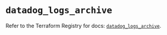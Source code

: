# `datadog_logs_archive`

Refer to the Terraform Registry for docs: [`datadog_logs_archive`](https://registry.terraform.io/providers/datadog/datadog/3.61.0/docs/resources/logs_archive).
